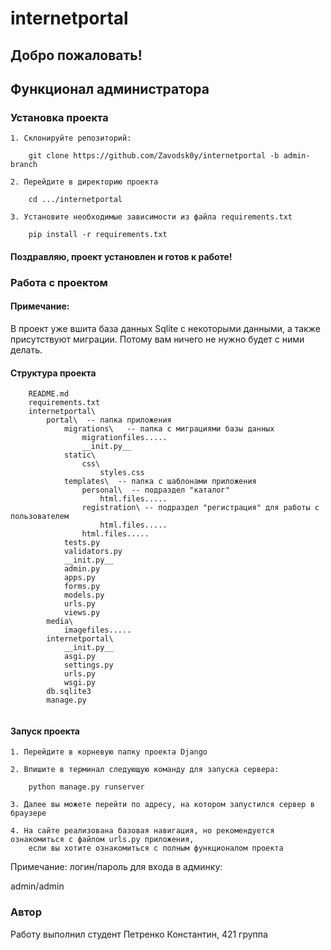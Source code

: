 # internetportal

## Добро пожаловать!

## Функционал администратора

### Установка проекта

```
1. Склонируйте репозиторий: 
    
    git clone https://github.com/Zavodsk0y/internetportal -b admin-branch
   
2. Перейдите в директорию проекта

    cd .../internetportal
    
3. Установите необходимые зависимости из файла requirements.txt

    pip install -r requirements.txt
```

#### Поздравляю, проект установлен и готов к работе!

### Работа с проектом

#### Примечание:

В проект уже вшита база данных Sqlite с некоторыми данными, а также присутствуют миграции. Потому вам ничего не нужно
будет с ними делать.

#### Структура проекта

```
    README.md
    requirements.txt
    internetportal\
        portal\  -- папка приложения
            migrations\   -- папка с миграциями базы данных
                migrationfiles.....
                __init.py__
            static\
                css\
                    styles.css
            templates\  -- папка с шаблонами приложения
                personal\  -- подраздел "каталог" 
                    html.files.....
                registration\ -- подраздел "регистрация" для работы с пользователем
                    html.files.....
                html.files.....
            tests.py
            validators.py
            __init.py__
            admin.py
            apps.py
            forms.py
            models.py
            urls.py
            views.py
        media\
            imagefiles.....
        internetportal\ 
            __init.py__
            asgi.py
            settings.py
            urls.py
            wsgi.py
        db.sqlite3
        manage.py
            
```

#### Запуск проекта

```
1. Перейдите в корневую папку проекта Django

2. Впишите в терминал следующую команду для запуска сервера:

    python manage.py runserver
    
3. Далее вы можете перейти по адресу, на котором запустился сервер в браузере

4. На сайте реализована базовая навигация, но рекомендуется ознакомиться с файлом urls.py приложения,
    если вы хотите ознакомиться с полным функционалом проекта
```

Примечание: логин/пароль для входа в админку: 

admin/admin

### Автор

Работу выполнил студент Петренко Константин, 421 группа



